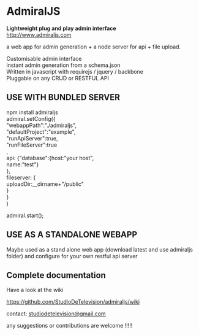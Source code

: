 AdmiralJS
===========
**Lightweight plug and play admin interface**  
http://www.admiraljs.com

a web app for admin generation + a node server for api + file upload.
  
Customisable admin interface  
instant admin generation from a schema.json  
Written in javascript with requirejs / jquery / backbone  
Pluggable on any CRUD or RESTFUL API  
  
## USE WITH BUNDLED SERVER

npm install admiraljs  
admiral.setConfig({  
	"webappPath":"./admiraljs",  
	"defaultProject":"example",  
	"runApiServer":true,  
	"runFileServer":true  
	,  
	api: {"database":{host:"your host",  
		name:"test"}  
	},  
	fileserver: {  
		uploadDir:__dirname+"/public"  
	}  
}  
)  
  
admiral.start();

## USE AS A STANDALONE WEBAPP

Maybe used as a stand alone web app
(download latest and use admiraljs folder)
and configure for your own restful api server

## Complete documentation

Have a look at the wiki

https://github.com/StudioDeTelevision/admiraljs/wiki

contact: studiodetelevision@gmail.com  

any suggestions or contributions are welcome !!!!! 

	
